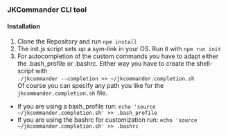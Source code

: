 ### JKCommander CLI tool

#### Installation
1) Clone the Repository and run `npm install`
2) The init.js script sets up a sym-link in your OS. Run it with `npm run init`
3) For autocompletion of the custom commands you have to adapt either the .bash_profile or .bashrc. Either way you have to create the shell-script with  
`./jkcommander --completion >> ~/jkcommander.completion.sh`  
Of course you can specify any path you like for the `jkcommander.completion.sh` file.
- If you are using a bash_profile run:
`echo 'source ~/jkcommander.completion.sh' >> .bash_profile`
- If you are using the bashrc for customization run:
`echo 'source ~/jkcommander.completion.sh' >> .bashrc`
